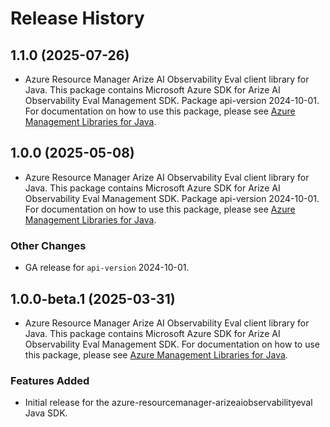 # Release History

## 1.1.0 (2025-07-26)

- Azure Resource Manager Arize AI Observability Eval client library for Java. This package contains Microsoft Azure SDK for Arize AI Observability Eval Management SDK.  Package api-version 2024-10-01. For documentation on how to use this package, please see [Azure Management Libraries for Java](https://aka.ms/azsdk/java/mgmt).

## 1.0.0 (2025-05-08)

- Azure Resource Manager Arize AI Observability Eval client library for Java. This package contains Microsoft Azure SDK for Arize AI Observability Eval Management SDK.  Package api-version 2024-10-01. For documentation on how to use this package, please see [Azure Management Libraries for Java](https://aka.ms/azsdk/java/mgmt).

### Other Changes

- GA release for `api-version` 2024-10-01.

## 1.0.0-beta.1 (2025-03-31)

- Azure Resource Manager Arize AI Observability Eval client library for Java. This package contains Microsoft Azure SDK for Arize AI Observability Eval Management SDK. For documentation on how to use this package, please see [Azure Management Libraries for Java](https://aka.ms/azsdk/java/mgmt).
### Features Added

- Initial release for the azure-resourcemanager-arizeaiobservabilityeval Java SDK.

